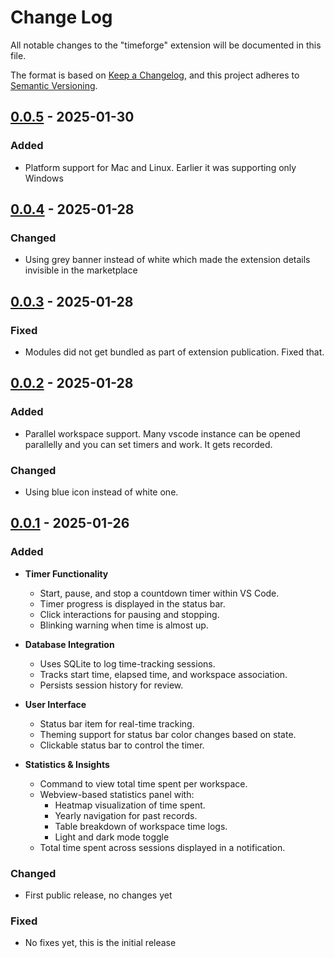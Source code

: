 # Change Log

All notable changes to the "timeforge" extension will be documented in this file.

The format is based on [Keep a Changelog](https://keepachangelog.com/en/1.1.0/),
and this project adheres to [Semantic Versioning](https://semver.org/spec/v2.0.0.html).

## [0.0.5] - 2025-01-30

### Added
- Platform support for Mac and Linux. Earlier it was supporting only Windows


## [0.0.4] - 2025-01-28

### Changed
- Using grey banner instead of white which made the extension details invisible in the marketplace


## [0.0.3] - 2025-01-28

### Fixed
- Modules did not get bundled as part of extension publication. Fixed that.


## [0.0.2] - 2025-01-28

### Added
- Parallel workspace support. Many vscode instance can be opened parallelly and you can set timers and work. It gets recorded.

### Changed
- Using blue icon instead of white one.


## [0.0.1] - 2025-01-26

### Added
- **Timer Functionality**
  - Start, pause, and stop a countdown timer within VS Code.
  - Timer progress is displayed in the status bar.
  - Click interactions for pausing and stopping.
  - Blinking warning when time is almost up.

- **Database Integration**
  - Uses SQLite to log time-tracking sessions.
  - Tracks start time, elapsed time, and workspace association.
  - Persists session history for review.

- **User Interface**
  - Status bar item for real-time tracking.
  - Theming support for status bar color changes based on state.
  - Clickable status bar to control the timer.

- **Statistics & Insights**
  - Command to view total time spent per workspace.
  - Webview-based statistics panel with:
    - Heatmap visualization of time spent.
    - Yearly navigation for past records.
    - Table breakdown of workspace time logs.
    - Light and dark mode toggle
  - Total time spent across sessions displayed in a notification.

### Changed
- First public release, no changes yet

### Fixed
- No fixes yet, this is the initial release


[0.0.1]: https://github.com/subucodes/vscode-ext-timeforge/releases/tag/v0.0.1
[0.0.2]: https://github.com/subucodes/vscode-ext-timeforge/releases/tag/v0.0.2
[0.0.3]: https://github.com/subucodes/vscode-ext-timeforge/releases/tag/v0.0.3
[0.0.4]: https://github.com/subucodes/vscode-ext-timeforge/releases/tag/v0.0.4
[0.0.5]: https://github.com/subucodes/vscode-ext-timeforge/releases/tag/v0.0.5